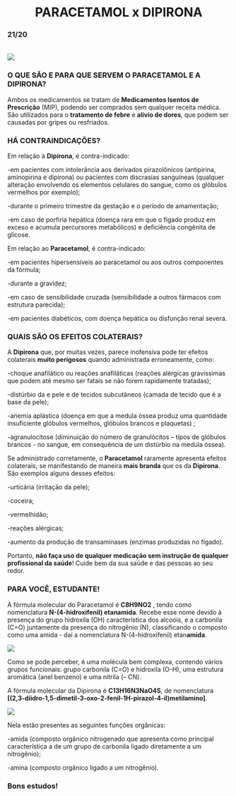 <center><h1>PARACETAMOL x DIPIRONA</h1></center>
<h3>21/20</h3>

<br>
<div class="img-config">
  <img class="img-config" src=https://media.gazetadopovo.com.br/2011/03/6f5fe30b64c42524d08abe2f26c59a0f-gpMedium.jpg>
</div>

### **O QUE SÃO E PARA QUE SERVEM O PARACETAMOL E A DIPIRONA?**

Ambos os medicamentos se tratam de **Medicamentos Isentos de Prescrição** (MIP), podendo ser comprados sem qualquer receita médica. São utilizados para o **tratamento de febre** 
e **alívio de dores**, que podem ser causadas por gripes ou resfriados.

### **HÁ CONTRAINDICAÇÕES?**

Em relação à **Dipirona**, é contra-indicado:

-em pacientes com intolerância aos derivados pirazolônicos (antipirina, aminopirina e dipirona) ou pacientes com discrasias sanguíneas (qualquer alteração envolvendo os elementos celulares do sangue, como os glóbulos vermelhos por exemplo);

-durante o primeiro trimestre da gestação e o período de amamentação;

-em caso de porfiria hepática (doença rara em que o fígado produz em exceso e acumula percursores metabólicos) e deficiência congênita de glicose.
 
 Em relação ao **Paracetamol**, é contra-indicado:

-em pacientes hipersensíveis ao paracetamol ou aos outros componentes da fórmula;

-durante a gravidez;

-em caso de sensibilidade cruzada (sensibilidade a outros fármacos com estrutura parecida);

-em pacientes diabéticos, com doença hepática ou disfunção renal severa.

### **QUAIS SÃO OS EFEITOS COLATERAIS?**

A **Dipirona** que, por muitas vezes, parece inofensiva pode ter efeitos colaterais **muito perigosos** quando administrada erroneamente, como:

-choque anafilático ou reações anafiláticas (reações alérgicas gravíssimas que podem até mesmo ser fatais se não forem rapidamente tratadas);

-distúrbio da e pele e de tecidos subcutâneos (camada de tecido que é a base da pele);

-anemia aplástica (doença em que a medula óssea produz uma quantidade insuficiente glóbulos vermelhos,  glóbulos brancos e plaquetas) ;

-agranulocitose (diminuição do número de granulócitos – tipos de glóbulos brancos - no sangue, em consequência de um distúrbio na medula óssea).

Se administrado corretamente, o **Paracetamol** raramente apresenta efeitos colaterais, se manifestando de maneira **mais branda** que os da **Dipirona**. São exemplos alguns desses efeitos: 

-urticária (irritação da pele);

-coceira;

-vermelhidão;

-reações alérgicas;

-aumento da produção de transaminases (enzimas produzidas no fígado).

Portanto, **não faça uso de qualquer medicação sem instrução de qualquer profissional da saúde**! Cuide bem da sua saúde e das pessoas ao seu redor.


### **PARA VOCÊ, ESTUDANTE!**

A fórmula molecular do Paracetamol é **C8H9NO2** , tendo como nomenclatura **N-(4-hidroxifenil) etanamida**. Recebe esse nome devido à presença do grupo hidroxila (OH) característica 
dos alcoóis, e a carbonila (C=O) juntamente da presença do nitrogênio (N), classificando o composto como uma amida - daí a nomenclatura N-(4-hidroxifenil) etan**amida**. 
<br>
<div class="img-config">
  <img class="img-config" src=https://s1.static.brasilescola.uol.com.br/be/e/paracetamol%202.jpg>
</div>

Como se pode perceber, é uma molécula bem complexa, contendo vários grupos funcionais: grupo carbonila (C=O) e hidroxila (O-H), uma estrutura aromática (anel benzeno) e uma
nitrila (– CN).

A fórmula molecular da Dipirona é **C13H16N3NaO4S**, de nomenclatura **[(2,3-diidro-1,5-dimetil-3-oxo-2-fenil-1H-pirazol-4-il)metilamino]**.
<br>
<div class="img-config">
  <img class="img-config" src=https://www.infoescola.com/wp-content/uploads/2011/10/dipirona-sodica.jpg>
</div>

  Nela estão presentes as seguintes funções orgânicas: 

-amida (composto orgânico nitrogenado que apresenta como principal característica a de um grupo de carbonila ligado diretamente a um nitrogênio);

-amina (composto orgânico ligado a um nitrogênio).

  ### **Bons estudos!**




































